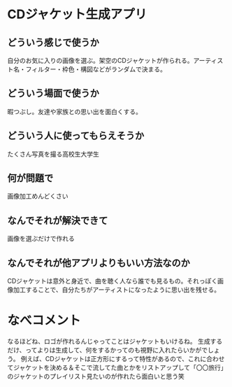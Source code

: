 # CDジャケット生成アプリ

## どういう感じで使うか
自分のお気に入りの画像を選ぶ。架空のCDジャケットが作られる。アーティスト名・フィルター・枠色・構図などがランダムで決まる。

## どういう場面で使うか
暇つぶし。友達や家族との思い出を面白くする。

## どういう人に使ってもらえそうか
たくさん写真を撮る高校生大学生

## 何が問題で
画像加工めんどくさい

## なんでそれが解決できて
画像を選ぶだけで作れる

## なんでそれが他アプリよりもいい方法なのか
CDジャケットは意外と身近で、曲を聴く人なら誰でも見るもの。それっぽく画像加工することで、自分たちがアーティストになったように思い出を残せる。

# なべコメント
なるほどね、ロゴが作れるんじゃってことはジャケットもいけるね。
生成するだけ、ってよりは生成して、何をするかってのも視野に入れたらいかがでしょう。
例えば、CDジャケットは正方形にするって特性があるので、これに合わせてジャケットを決める＆そこで流してた曲とかをリストアップして「〇〇旅行」のジャケットのプレイリスト見たいのが作れたら面白いと思う笑
